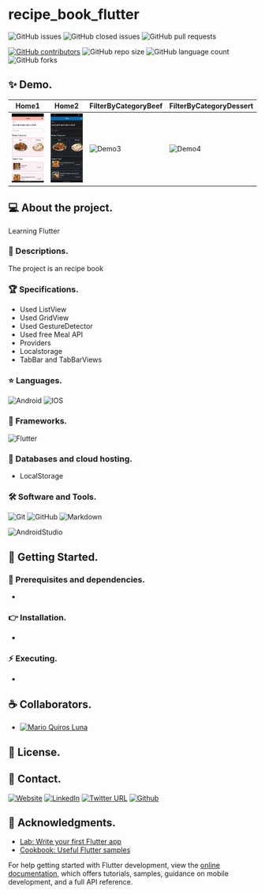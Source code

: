 # recipe_book_flutter

![GitHub issues](https://img.shields.io/github/issues/MarioQuirosLuna/Recipe_Book_Flutter)
![GitHub closed issues](https://img.shields.io/github/issues-closed/MarioQuirosLuna/Recipe_Book_Flutter)
![GitHub pull requests](https://img.shields.io/github/issues-pr/MarioQuirosLuna/Recipe_Book_Flutter)

[![GitHub contributors](https://img.shields.io/github/contributors/MarioQuirosLuna/Recipe_Book_Flutter.svg?color=blue)](https://github.com/MarioQuirosLuna/Recipe_Book_Flutter/network)
![GitHub repo size](https://img.shields.io/github/repo-size/MarioQuirosLuna/Recipe_Book_Flutter)
![GitHub language count](https://img.shields.io/github/languages/count/MarioQuirosLuna/Recipe_Book_Flutter)
![GitHub forks](https://img.shields.io/github/forks/MarioQuirosLuna/Recipe_Book_Flutter)

## ✨ Demo.

|Home1|Home2|FilterByCategoryBeef|FilterByCategoryDessert|
|--|--|--|--|
|![Demo1](https://github.com/MarioQuirosLuna/Recipe_Book_Flutter/blob/master/lib/assets/Demo/Home1.png?raw=true)|![Demo2](https://github.com/MarioQuirosLuna/Recipe_Book_Flutter/blob/master/lib/assets/Demo/Home_2.png?raw=true)|![Demo3](https://github.com/MarioQuirosLuna/Recipe_Book_Flutter/blob/master/lib/assets/Demo/FilterByCategory2.png?raw=true)|![Demo4](https://github.com/MarioQuirosLuna/Recipe_Book_Flutter/blob/master/lib/assets/Demo/FilterByCategory2.png?raw=true)|

## 💻 About the project.

Learning Flutter

   ### 📜 Descriptions.
   
   The project is an recipe book
   
   ### 🏆 Specifications.
   
   - Used ListView
   - Used GridView
   - Used GestureDetector
   - Used free Meal API
   - Providers
   - Localstorage
   - TabBar and TabBarViews

   ### ⭐ Languages.
   
  ![Android](https://custom-icon-badges.herokuapp.com/badge/-Android-%233DDC84?style=flat&logo=Android&logoColor=white&labelColor=111)
  ![IOS](https://custom-icon-badges.herokuapp.com/badge/-IOS-%23007aff?style=flat&logo=IOS&logoColor=white&labelColor=111)

   ### 🎨 Frameworks.

  ![Flutter](https://custom-icon-badges.herokuapp.com/badge/-Flutter-%23042B59?style=flat&logo=flutter&logoColor=white&labelColor=111)
   
   ### 💾 Databases and cloud hosting.

  - LocalStorage
  
   ### 🛠️ Software and Tools.
   
  ![Git](https://custom-icon-badges.herokuapp.com/badge/-Git-%23F05032?style=flat&logo=git&logoColor=white&labelColor=111)
  ![GitHub](https://custom-icon-badges.herokuapp.com/badge/-GitHub-%23181717?style=flat&logo=github&logoColor=white&labelColor=111)
  ![Markdown](https://custom-icon-badges.herokuapp.com/badge/-Markdown-%23000000?style=flat&logo=Markdown&logoColor=white&labelColor=111)
  
  ![AndroidStudio](https://custom-icon-badges.herokuapp.com/badge/-AndroidStudio-%233DDC84?style=flat&logo=AndroidStudio&logoColor=white&labelColor=111)

## 🚀 Getting Started.

   ### 📌 Prerequisites and dependencies.
   
   - 

   ### 👉 Installation.
   
   - 

   ### ⚡ Executing.
   
   - 

## ☕ Collaborators.

* [![Mario Quiros Luna](https://custom-icon-badges.herokuapp.com/badge/-Mario%20Quirós%20Luna-%23181717?style=flat&logo=github&logoColor=white&labelColor=111)](https://github.com/MarioQuirosLuna)

## 📝 License.

## 💬 Contact.

[![Website](https://img.shields.io/website?label=Portfolio&up_color=%231E0A46&up_message=Mario%20Quiros%20Luna%20Dev&url=https%3A%2F%2Fmarioql-dev.vercel.app%2F)](https://marioql-dev.vercel.app/)
[![LinkedIn](https://custom-icon-badges.herokuapp.com/badge/-LinkedIn%20Mario%20Quirós%20Luna-%230A66C2?style=flat&logo=LinkedIn&logoColor=white&labelColor=111)](https://www.linkedin.com/in/mario-quir%C3%B3s-luna-dev-b99050206/)
[![Twitter URL](https://img.shields.io/twitter/url?label=Twitter%20%40MarioQuirosL&style=social&url=https%3A%2F%2Ftwitter.com%2FMarioQuirosL)](https://twitter.com/MarioQuirosL)
[![Github](https://img.shields.io/github/followers/MarioQuirosLuna?label=Github&style=social)](https://github.com/MarioQuirosLuna)

## 💜 Acknowledgments.

- [Lab: Write your first Flutter app](https://docs.flutter.dev/get-started/codelab)
- [Cookbook: Useful Flutter samples](https://docs.flutter.dev/cookbook)

For help getting started with Flutter development, view the
[online documentation](https://docs.flutter.dev/), which offers tutorials,
samples, guidance on mobile development, and a full API reference.

